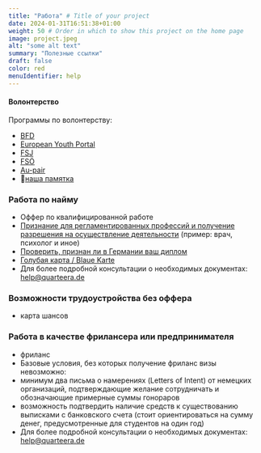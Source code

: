 ```yaml
---
title: "Работа" # Title of your project
date: 2024-01-31T16:51:38+01:00
weight: 50 # Order in which to show this project on the home page
image: project.jpeg
alt: "some alt text"
summary: "Полезные ссылки"
draft: false
color: red
menuIdentifier: help
---
```

#### Волонтерство  
   Программы по волонтерству:
   - [BFD](https://www.bundesfreiwilligendienst.de/)
   - [European Youth Portal](https://youth.europa.eu/home_en)
   - [FSJ](https://ich-will-fsj.de/informiere-dich/was-ist-ein-fsj)
   - [FSÖ](https://foej.net/ueberdasfoej/)
   - [Au-pair](https://www.culturalcare.de/neues-abenteuer?&utm_source=google&utm_medium=ppc&utm_campaign=DE_GA_2018_AP_Alpha&utm_term=au%20pair&ls=Online+Marketing&lsd=Google+PPC&gad_source=1&gclid=CjwKCAiA1MCrBhAoEiwAC2d64TE9ddbqtb6j7kzIZYHInyqTx050exDTVd9osjRh4Y9UkoU_sCgLTBoC9TUQAvD_BwE)
   - 🔗[наша памятка](link)

### Работа по найму
   - Оффер по квалифицированной работе  
   - [Признание для регламентированных профессий и получение разрешения на осуществление деятельности](https://www.anerkennung-in-deutschland.de/html/ru/polucheniye-priznaniya.php) (пример: врач, психолог и иное)
   - [Проверить, признан ли в Германии ваш диплом](https://anabin.kmk.org/no_cache/filter/institutionen.html)
   - [Голубая карта / Blaue Karte](https://www.bluecard-eu.de/eu-blue-card-germany/)
   - Для более подробной консультации о необходимых документах: [help@quarteera.de](mailto:help@quarteera.de)

### Возможности трудоустройства без оффера
   - карта шансов 

### Работа в качестве фрилансера или предпринимателя  
   - фриланс  
   - Базовые условия, без которых получение фриланс визы невозможно:
   - минимум два письма о намерениях (Letters of Intent) от немецких организаций, подтверждающие желание сотрудничать и обозначающие примерные суммы гонораров
   - возможность подтвердить наличие средств к существованию выписками с банковского счета (стоит ориентироваться на сумму денег, предусмотренные для студентов на один год)
   - Для более подробной консультации о необходимых документах: [help@quarteera.de](mailto:help@quarteera.de)
